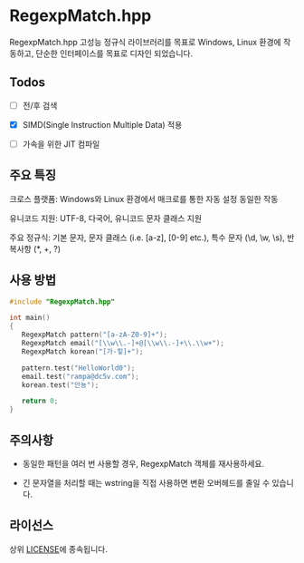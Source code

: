 # RegexpMatch.hpp

RegexpMatch.hpp 고성능 정규식 라이브러리를 목표로 Windows, Linux 환경에 작동하고, 단순한 인터페이스를 목표로 디자인 되었습니다. 

## Todos

- [ ] 전/후 검색

- [X] SIMD(Single Instruction Multiple Data)  적용

- [ ] 가속을 위한 JIT 컴파일

## 주요 특징

크로스 플랫폼: Windows와 Linux 환경에서 매크로를 통한 자동 설정 동일한 작동

유니코드 지원: UTF-8, 다국어, 유니코드 문자 클래스 지원 

주요 정규식: 기본 문자, 문자 클래스 (i.e. [a-z], [0-9] etc.), 특수 문자 (\d, \w, \s), 반복사항 (*, +, ?)

## 사용 방법

```cpp
#include "RegexpMatch.hpp"

int main() 
{
   RegexpMatch pattern("[a-zA-Z0-9]+");
   RegexpMatch email("[\\w\\.-]+@[\\w\\.-]+\\.\\w+");
   RegexpMatch korean("[가-힣]+");

   pattern.test("HelloWorld0");
   email.test("rampa@dc5v.com");
   korean.test("안뇽");

   return 0;
}
```


## 주의사항

 - 동일한 패턴을 여러 번 사용할 경우, RegexpMatch 객체를 재사용하세요.

 - 긴 문자열을 처리할 때는 wstring을 직접 사용하면 변환 오버헤드를 줄일 수 있습니다.

## 라이선스

상위 <a href="../LICENSE">LICENSE</a>에 종속됩니다.
